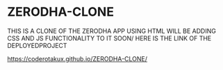 # ZERODHA-CLONE

THIS IS A CLONE OF THE ZERODHA APP USING HTML
WILL BE ADDING CSS AND JS FUNCTIONALITY TO IT SOON/
HERE IS THE LINK OF THE DEPLOYEDPROJECT

 https://coderotakux.github.io/ZERODHA-CLONE/

